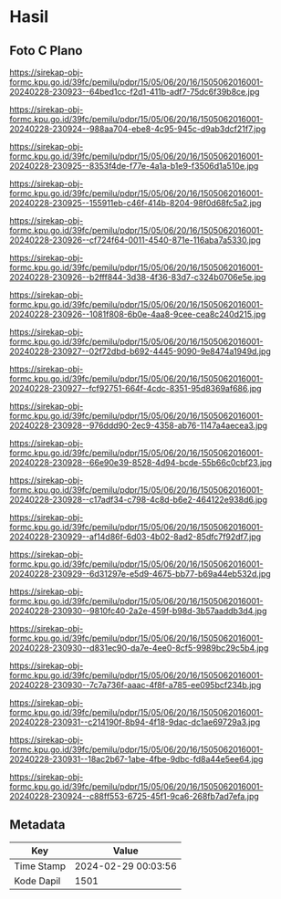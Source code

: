 # Hasil

## Foto C Plano

https://sirekap-obj-formc.kpu.go.id/39fc/pemilu/pdpr/15/05/06/20/16/1505062016001-20240228-230923--64bed1cc-f2d1-411b-adf7-75dc6f39b8ce.jpg

https://sirekap-obj-formc.kpu.go.id/39fc/pemilu/pdpr/15/05/06/20/16/1505062016001-20240228-230924--988aa704-ebe8-4c95-945c-d9ab3dcf21f7.jpg

https://sirekap-obj-formc.kpu.go.id/39fc/pemilu/pdpr/15/05/06/20/16/1505062016001-20240228-230925--8353f4de-f77e-4a1a-b1e9-f3506d1a510e.jpg

https://sirekap-obj-formc.kpu.go.id/39fc/pemilu/pdpr/15/05/06/20/16/1505062016001-20240228-230925--155911eb-c46f-414b-8204-98f0d68fc5a2.jpg

https://sirekap-obj-formc.kpu.go.id/39fc/pemilu/pdpr/15/05/06/20/16/1505062016001-20240228-230926--cf724f64-0011-4540-871e-116aba7a5330.jpg

https://sirekap-obj-formc.kpu.go.id/39fc/pemilu/pdpr/15/05/06/20/16/1505062016001-20240228-230926--b2fff844-3d38-4f36-83d7-c324b0706e5e.jpg

https://sirekap-obj-formc.kpu.go.id/39fc/pemilu/pdpr/15/05/06/20/16/1505062016001-20240228-230926--1081f808-6b0e-4aa8-9cee-cea8c240d215.jpg

https://sirekap-obj-formc.kpu.go.id/39fc/pemilu/pdpr/15/05/06/20/16/1505062016001-20240228-230927--02f72dbd-b692-4445-9090-9e8474a1949d.jpg

https://sirekap-obj-formc.kpu.go.id/39fc/pemilu/pdpr/15/05/06/20/16/1505062016001-20240228-230927--fcf92751-664f-4cdc-8351-95d8369af686.jpg

https://sirekap-obj-formc.kpu.go.id/39fc/pemilu/pdpr/15/05/06/20/16/1505062016001-20240228-230928--976ddd90-2ec9-4358-ab76-1147a4aecea3.jpg

https://sirekap-obj-formc.kpu.go.id/39fc/pemilu/pdpr/15/05/06/20/16/1505062016001-20240228-230928--66e90e39-8528-4d94-bcde-55b66c0cbf23.jpg

https://sirekap-obj-formc.kpu.go.id/39fc/pemilu/pdpr/15/05/06/20/16/1505062016001-20240228-230928--c17adf34-c798-4c8d-b6e2-464122e938d6.jpg

https://sirekap-obj-formc.kpu.go.id/39fc/pemilu/pdpr/15/05/06/20/16/1505062016001-20240228-230929--af14d86f-6d03-4b02-8ad2-85dfc7f92df7.jpg

https://sirekap-obj-formc.kpu.go.id/39fc/pemilu/pdpr/15/05/06/20/16/1505062016001-20240228-230929--6d31297e-e5d9-4675-bb77-b69a44eb532d.jpg

https://sirekap-obj-formc.kpu.go.id/39fc/pemilu/pdpr/15/05/06/20/16/1505062016001-20240228-230930--9810fc40-2a2e-459f-b98d-3b57aaddb3d4.jpg

https://sirekap-obj-formc.kpu.go.id/39fc/pemilu/pdpr/15/05/06/20/16/1505062016001-20240228-230930--d831ec90-da7e-4ee0-8cf5-9989bc29c5b4.jpg

https://sirekap-obj-formc.kpu.go.id/39fc/pemilu/pdpr/15/05/06/20/16/1505062016001-20240228-230930--7c7a736f-aaac-4f8f-a785-ee095bcf234b.jpg

https://sirekap-obj-formc.kpu.go.id/39fc/pemilu/pdpr/15/05/06/20/16/1505062016001-20240228-230931--c214190f-8b94-4f18-9dac-dc1ae69729a3.jpg

https://sirekap-obj-formc.kpu.go.id/39fc/pemilu/pdpr/15/05/06/20/16/1505062016001-20240228-230931--18ac2b67-1abe-4fbe-9dbc-fd8a44e5ee64.jpg

https://sirekap-obj-formc.kpu.go.id/39fc/pemilu/pdpr/15/05/06/20/16/1505062016001-20240228-230924--c88ff553-6725-45f1-9ca6-268fb7ad7efa.jpg


## Metadata

| Key        | Value               |
| ---------- | ------------------- |
| Time Stamp | 2024-02-29 00:03:56 |
| Kode Dapil | 1501                |



